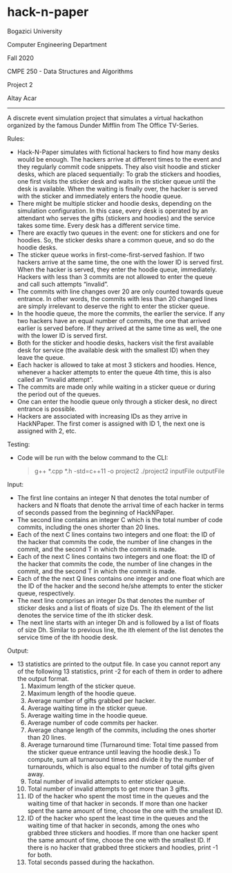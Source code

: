 # hack-n-paper

Bogazici University

Computer Engineering Department

Fall 2020

CMPE 250 - Data Structures and Algorithms

Project 2

Altay Acar

***

A discrete event simulation project that simulates a virtual hackathon organized by the famous Dunder Mifflin from The Office TV-Series.

Rules:
- Hack-N-Paper simulates with fictional hackers to find how many desks would be enough. The hackers arrive at different times to the event and they regularly commit code snippets. They also visit hoodie and sticker desks, which are placed sequentially: To grab the stickers and hoodies, one first visits the sticker desk and waits in the sticker queue until the desk is available. When the waiting is finally over, the hacker is served with the sticker and immediately enters the hoodie queue.
- There might be multiple sticker and hoodie desks, depending on the simulation configuration. In this case, every desk is operated by an attendant who serves the gifts (stickers and hoodies) and the service takes some time. Every desk has a different service time.
- There are exactly two queues in the event: one for stickers and one for hoodies. So, the sticker desks share a common queue, and so do the hoodie desks.
- The sticker queue works in first-come-first-served fashion. If two hackers arrive at the same time, the one with the lower ID is served first. When the hacker is served, they enter the hoodie queue, immediately. Hackers with less than 3 commits are not allowed to enter the queue and call such attempts “invalid”.
- The commits with line changes over 20 are only counted towards queue entrance. In other words, the commits with less than 20 changed lines are simply irrelevant to deserve the right to enter the sticker queue.
- In the hoodie queue, the more the commits, the earlier the service. If any two hackers have an equal number of commits, the one that arrived earlier is served before. If they arrived at the same time as well, the one with the lower ID is served first.
- Both for the sticker and hoodie desks, hackers visit the first available desk for service (the available desk with the smallest ID) when they leave the queue.
- Each hacker is allowed to take at most 3 stickers and hoodies. Hence, whenever a hacker attempts to enter the queue 4th time, this is also called an “invalid attempt”.
- The commits are made only while waiting in a sticker queue or during the period out of the queues.
- One can enter the hoodie queue only through a sticker desk, no direct entrance is possible.
- Hackers are associated with increasing IDs as they arrive in HackNPaper. The first comer is assigned with ID 1, the next one is assigned with 2, etc.

Testing:
- Code will be run with the below command to the CLI:
  > g++ *.cpp *.h -std=c++11 -o project2
  > ./project2 inputFile outputFile

Input:
- The first line contains an integer N that denotes the total number of hackers and N floats that denote the arrival time of each hacker in terms of seconds passed from the beginning of HackNPaper.
- The second line contains an integer C which is the total number of code commits, including the ones shorter than 20 lines.
- Each of the next C lines contains two integers and one float: the ID of the hacker that commits the code, the number of line changes in the commit, and the second T in which the commit is made.
- Each of the next C lines contains two integers and one float: the ID of the hacker that commits the code, the number of line changes in the commit, and the second T in which the commit is made.
- Each of the the next Q lines contains one integer and one float which are the ID of the hacker and the second he/she attempts to enter the sticker queue, respectively.
- The next line comprises an integer Ds that denotes the number of sticker desks and a list of floats of size Ds. The ith element of the list denotes the service time of the ith sticker desk.
- The next line starts with an integer Dh and is followed by a list of floats of size Dh. Similar to previous line, the ith element of the list denotes the service time of the ith hoodie desk.

Output:
- 13 statistics are printed to the output file. In case you cannot report any of the following 13 statistics, print -2 for each of them in order to adhere the output format.
  1. Maximum length of the sticker queue.
  2. Maximum length of the hoodie queue.
  3. Average number of gifts grabbed per hacker.
  4. Average waiting time in the sticker queue.
  5. Average waiting time in the hoodie queue.
  6. Average number of code commits per hacker.
  7. Average change length of the commits, including the ones shorter than 20 lines.
  8. Average turnaround time (Turnaround time: Total time passed from the sticker queue entrance until leaving the hoodie desk.) To compute, sum all turnaround times and divide it by the number of turnarounds, which is also equal to the number of total gifts given away.
  9. Total number of invalid attempts to enter sticker queue.
  10. Total number of invalid attempts to get more than 3 gifts.
  11. ID of the hacker who spent the most time in the queues and the waiting time of that hacker in seconds. If more than one hacker spent the same amount of time, choose the one with the smallest ID.
  12. ID of the hacker who spent the least time in the queues and the waiting time of that hacker in seconds, among the ones who grabbed three stickers and hoodies. If more than one hacker spent the same amount of time, choose the one with the smallest ID. If there is no hacker that grabbed three stickers and hoodies, print -1 for both.
  13. Total seconds passed during the hackathon.
